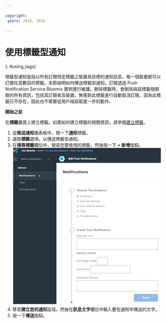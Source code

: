 ```yaml
---

copyright:
 years: 2015, 2016

---
```


# 使用標籤型通知
{: #using_tags}


標籤型通知是指以所有訂閱特定標籤之裝置為目標的通知訊息。每一個裝置都可以訂閱任意數目的標籤。本節說明如何傳送標籤型通知。訂閱透過 Push Notification Service Bluemix 實例進行維護。刪除標籤時，會刪除與該標籤相關聯的所有資訊，包括其訂閱者及裝置。無需對此標籤進行自動取消訂閱，因為此標籤已不存在，因此也不需要從用戶端採取進一步的動作。

**開始之前**

在**標籤**畫面上建立標籤。如需如何建立標籤的相關資訊，請參閱[建立標籤](t_manage_tags.html)。

1. 從**推送通知**儀表板中，按一下**通知**標籤。
1. 選取**標籤**選項，以傳送標籤型通知。
1. 在**搜尋標籤**欄位中，搜尋您要使用的標籤，然後按一下 **+ 新增**按鈕。![通知畫面](images/tag_notification.jpg)
1. 移至**建立您的通知**區域，然後在**訊息文字**欄位中輸入要在通知中傳送的文字。
1. 按一下**傳送**按鈕。
